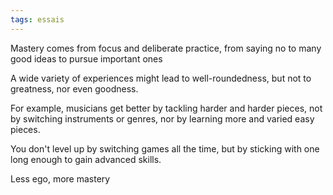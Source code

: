 ```yaml
---
tags: essais 
---
```


Mastery comes from focus and deliberate practice, from saying no to many good ideas to pursue important ones 

A wide variety of experiences might lead to well-roundedness, but not to greatness, nor even goodness.

For example, musicians get better by tackling harder and harder pieces, not by switching instruments or genres, nor by learning more and varied easy pieces. 

You don't level up by switching games all the time, but by sticking with one long enough to gain advanced skills.

Less ego, more mastery 

